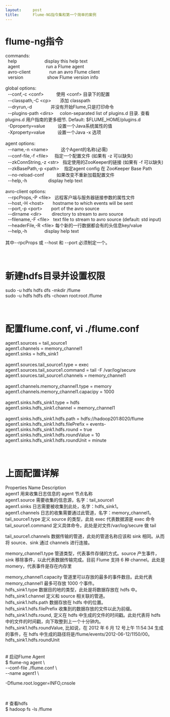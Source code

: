 ```yaml
---
layout:     post
title:      Flume-NG指令集和第一个简单的案例
---
```

<div id="article_content" class="article_content clearfix csdn-tracking-statistics" data-pid="blog" data-mod="popu_307" data-dsm="post">
								            <link rel="stylesheet" href="https://csdnimg.cn/release/phoenix/template/css/ck_htmledit_views-f76675cdea.css">
						<div class="htmledit_views" id="content_views">
                
# flume-ng指令<br>
commands:<br>
  help                      display this help text<br>
  agent                     run a Flume agent<br>
  avro-client               run an avro Flume client<br>
  version                   show Flume version info<br><br>
global options:<br>
  --conf,-c &lt;conf&gt;          使用 &lt;conf&gt; 目录下的配置<br>
  --classpath,-C &lt;cp&gt;       添加 classpath<br>
  --dryrun,-d               并没有开始Flume,只是打印命令<br>
  --plugins-path &lt;dirs&gt;     colon-separated list of plugins.d 目录. 查看 plugins.d 用户指南的更多细节. Default: $FLUME_HOME/plugins.d<br>
  -Dproperty=value          设置一个Java系统属性的值<br>
  -Xproperty=value          设置一个Java -x 选项<br><br>
agent options:<br>
  --name,-n &lt;name&gt;          这个Agent的名称(必需)<br>
  --conf-file,-f &lt;file&gt;     指定一个配置文件 (如果有 -z 可以缺失)<br>
  --zkConnString,-z &lt;str&gt;   指定使用的ZooKeeper的链接 (如果有 -f 可以缺失)<br>
  --zkBasePath,-p &lt;path&gt;    指定agent config 在 ZooKeeper Base Path<br>
  --no-reload-conf          如果改变不重新加载配置文件<br>
  --help,-h                 display help text<br><br>
avro-client options:<br>
  --rpcProps,-P &lt;file&gt;   远程客户端与服务器链接参数的属性文件<br>
  --host,-H &lt;host&gt;       hostname to which events will be sent<br>
  --port,-p &lt;port&gt;       port of the avro source<br>
  --dirname &lt;dir&gt;        directory to stream to avro source<br>
  --filename,-F &lt;file&gt;   text file to stream to avro source (default: std input)<br>
  --headerFile,-R &lt;file&gt; 每个新的一行数据都会有的头信息key/value<br>
  --help,-h              display help text<br><br>
其中--rpcProps 或 --host 和 --port 必须制定一个。<br><br><br>
# 新建hdfs目录并设置权限<br>
sudo -u hdfs hdfs dfs -mkdir /flume<br>
sudo -u hdfs hdfs dfs -chown root:root /flume<br><br><br>
# 配置flume.conf, vi ./flume.conf<br>
agent1.sources = tail_source1<br>
agent1.channels = memory_channel1<br>
agent1.sinks = hdfs_sink1<br><br>
agent1.sources.tail_source1.type = exec<br>
agent1.sources.tail_source1.command = tail -F /var/log/secure<br>
agent1.sources.tail_source1.channels = memory_channel1<br><br>
agent1.channels.memory_channel1.type = memory<br>
agent1.channels.memory_channel1.capacipy = 1000<br><br>
agent1.sinks.hdfs_sink1.type = hdfs<br>
agent1.sinks.hdfs_sink1.channel = memory_channel1<br><br>
agent1.sinks.hdfs_sink1.hdfs.path = hdfs://hadoop201:8020/flume<br>
agent1.sinks.hdfs_sink1.hdfs.filePrefix = events-<br>
agent1.sinks.hdfs_sink1.hdfs.round = true<br>
agent1.sinks.hdfs_sink1.hdfs.roundValue = 10<br>
agent1.sinks.hdfs_sink1.hdfs.roundUnit = minute<br><br><br>
# 上面配置详解<br>
Properties Name<span> </span>Description<br>
agent1<span> </span>用来收集日志信息的 agent 节点名称<br>
agent1.source<span> </span>需要收集的信息源，名字：tail_source1<br>
agent1.sinks<span> </span>日志需要被收集到此处，名字：hdfs_sink1。<br>
agent1.channels<span> </span>日志的收集需要通过此管道，名字：memory_channel1。<br>
tail_source1.type<span> </span>定义 source 的类型，此处 exec 代表数据源是 exec 命令<br>
tail_source1.command<span> </span>定义具体命令，此处是对文件/var/log/secure 做 tail<br><p>tail_source1.channels<span> </span>数据传输的管道，此处的管道名称应该和 sink 相同。从而将 source、sink 通过 channels 进行连接。</p>
<p>memory_channel1.type<span> </span>管道类型，代表事件存储的方式。source 产生事件，sink 移除事件，以此代表数据传输完成。目前 Flume 支持 6 种 channel。此处是 momery，代表事件是存在内存里</p>
memory_channel1.capacity<span> </span>管道里可以存放的最多的事件数目。此处代表 memory_channel1 最多可存放 1000 个事件。<br>
hdfs_sink1.type<span> </span>数据目的地的类型，此处是将数据存放在 hdfs 中。<br>
hdfs_sink1.channel<span> </span>定义和 source 相关联的管道。<br>
hdfs_sink1.hdfs.path<span> </span>数据存放在 hdfs 中的位置。<br>
hdfs_sink1.hdfs.filePrefix<span> </span>收集到的数据存放的文件以此为前缀。<br>
hdfs_sink1.hdfs.round,<span> </span>定义在 hdfs 中生成的文件的时间戳。此处代表将 hdfs 中的文件的时间戳，向下取整到上一个十分钟内。<br>
hdfs_sink1.hdfs.roundValue,<span> </span>比如说，在 2012 年 6 月 12 号上午 11:54:34 生成的事件，在 hdfs 中生成的路径将是/flume/events/2012-06-12/1150/00。<br>
hdfs_sink1.hdfs.roundUnit<br><br><br>
# 启动Flume Agent<br>
$ flume-ng agent \<br>
--conf-file ./flume.conf \<br>
--name agent1 \<br><p>-Dflume.root.logger=INFO,cnsole</p>
<p><br></p>
# 查看hdfs<br>
$ hadoop fs -ls /flume
            </div>
                </div>